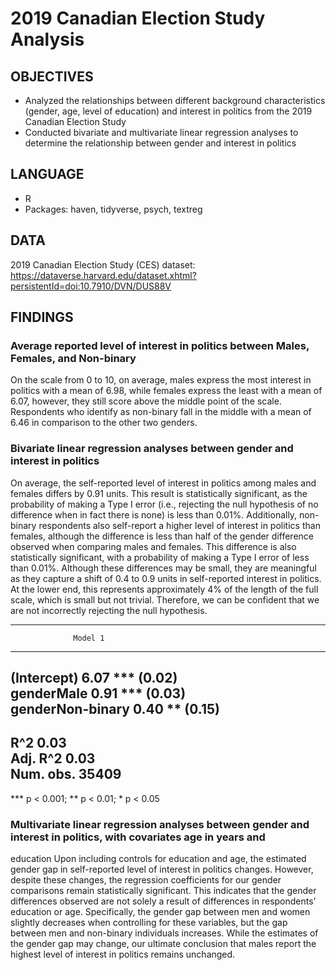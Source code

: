 # 2019 Canadian Election Study Analysis

## OBJECTIVES
- Analyzed the relationships between different background characteristics (gender, age, level of education) and interest in politics from the 2019 Canadian Election Study
- Conducted bivariate and multivariate linear regression analyses to determine the relationship between gender and interest in politics


## LANGUAGE
- R
- Packages: haven, tidyverse, psych, textreg

## DATA
2019 Canadian Election Study (CES) dataset: https://dataverse.harvard.edu/dataset.xhtml?persistentId=doi:10.7910/DVN/DUS88V

## FINDINGS
### Average reported level of interest in politics between Males, Females, and Non-binary 
On the scale from 0 to 10, on average, males express the most interest in politics with a mean of 6.98, while females express the least with a mean of 6.07, however, they still score above the middle point of the scale. Respondents who identify as non-binary fall in the middle with a mean of 6.46 in comparison to the other two genders.

### Bivariate linear regression analyses between gender and interest in politics

On average, the self-reported level of interest in politics among males and females differs by 0.91 units. This result is statistically significant, as the probability of making a Type I error (i.e., rejecting the null hypothesis of no difference when in fact there is none) is less than 0.01%. Additionally, non-binary respondents also self-report a higher level of interest in politics than females, although the difference is less than half of the gender difference observed when comparing males and females. This difference is also statistically significant, with a probability of making a Type I error of less than 0.01%. Although these differences may be small, they are meaningful as they capture a shift of 0.4 to 0.9 units in self-reported interest in politics. At the lower end, this represents approximately 4% of the length of the full scale, which is small but not trivial. Therefore, we can be confident that we are not incorrectly rejecting the null hypothesis.

------------------------------
                  Model 1     
------------------------------
(Intercept)           6.07 ***
                     (0.02)   
genderMale            0.91 ***
                     (0.03)   
genderNon-binary      0.40 ** 
                     (0.15)   
------------------------------
R^2                   0.03    
Adj. R^2              0.03    
Num. obs.         35409       
------------------------------
*** p < 0.001; ** p < 0.01; * p < 0.05

### Multivariate linear regression analyses between gender and interest in politics, with covariates age in years and
education
Upon including controls for education and age, the estimated gender gap in self-reported level of interest in politics changes. However, despite these changes, the regression coefficients for our gender comparisons remain statistically significant. This indicates that the gender differences observed are not solely a result of differences in respondents' education or age. Specifically, the gender gap between men and women slightly decreases when controlling for these variables, but the gap between men and non-binary individuals increases. While the estimates of the gender gap may change, our ultimate conclusion that males report the highest level of interest in politics remains unchanged.
